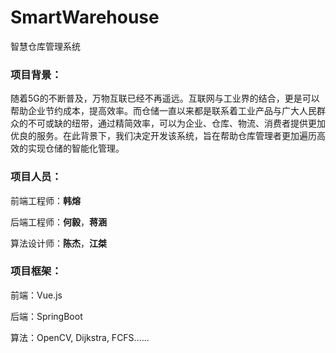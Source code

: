 # SmartWarehouse
智慧仓库管理系统

### 项目背景：

随着5G的不断普及，万物互联已经不再遥远。互联网与工业界的结合，更是可以帮助企业节约成本，提高效率。而仓储一直以来都是联系着工业产品与广大人民群众的不可或缺的纽带，通过精简效率，可以为企业、仓库、物流、消费者提供更加优良的服务。在此背景下，我们决定开发该系统，旨在帮助仓库管理者更加遍历高效的实现仓储的智能化管理。



### 项目人员：

前端工程师：**韩熔** 

后端工程师：**何毅**，**蒋涵**

算法设计师：**陈杰**，**江桀**



### 项目框架：

前端：Vue.js

后端：SpringBoot

算法：OpenCV, Dijkstra, FCFS......



